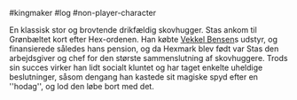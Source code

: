 #kingmaker #log #non-player-character

En klassisk stor og brovtende drikfældig skovhugger. Stas ankom til Grønbæltet kort efter Hex-ordenen. Han købte [Vekkel Bensen](Vekkel%20Bensen.md)s udstyr, og finansierede således hans pension, og da Hexmark blev født var Stas den arbejdsgiver og chef for den største sammenslutning af skovhuggere. Trods sin succes virker han lidt socialt kluntet og har taget enkelte uheldige beslutninger, såsom dengang han kastede sit magiske spyd efter en ''hodag'', og lod den løbe bort med det.

